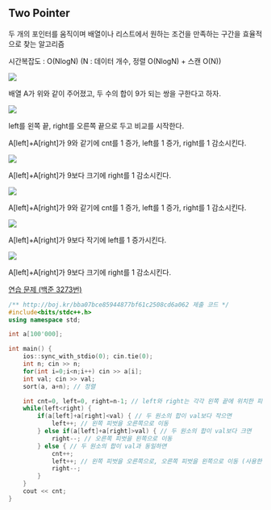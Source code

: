 ## Two Pointer
두 개의 포인터를 움직이며 배열이나 리스트에서 원하는 조건을 만족하는 구간을 효율적으로 찾는 알고리즘

시간복잡도 : O(NlogN) (N : 데이터 개수, 정렬 O(NlogN) + 스캔 O(N))

![](https://github.com/user-attachments/assets/a6fdf51a-8df6-4c60-bddd-327060570c47)

배열 A가 위와 같이 주어졌고, 두 수의 합이 9가 되는 쌍을 구한다고 하자.

![](https://github.com/user-attachments/assets/8a3ba921-cded-4de3-9286-28cb72e03410)

left를 왼쪽 끝, right를 오른쪽 끝으로 두고 비교를 시작한다.

A[left]+A[right]가 9와 같기에 cnt를 1 증가, left를 1 증가, right를 1 감소시킨다.

![](https://github.com/user-attachments/assets/62471380-8337-4568-844e-7a4b924a583a)

A[left]+A[right]가 9보다 크기에 right를 1 감소시킨다.

![](https://github.com/user-attachments/assets/e44552ce-91d8-4b8d-a3d0-347ac0aea451)

A[left]+A[right]가 9와 같기에 cnt를 1 증가, left를 1 증가, right를 1 감소시킨다.

![](https://github.com/user-attachments/assets/4aea4b00-6c64-4202-a5e3-e59b2dbf07fb)

A[left]+A[right]가 9보다 작기에 left를 1 증가시킨다.

![](https://github.com/user-attachments/assets/6128e62c-e983-472f-a582-c358e988f76b)

A[left]+A[right]가 9보다 크기에 right를 1 감소시킨다.

[연습 문제 (백준 3273번)](https://www.acmicpc.net/problem/3273)

``` c++
/** http://boj.kr/bba07bce85944877bf61c2508cd6a062 제출 코드 */
#include<bits/stdc++.h>
using namespace std;

int a[100'000];

int main() {
    ios::sync_with_stdio(0); cin.tie(0);
    int n; cin >> n;
    for(int i=0;i<n;i++) cin >> a[i];
    int val; cin >> val;
    sort(a, a+n); // 정렬

    int cnt=0, left=0, right=n-1; // left와 right는 각각 왼쪽 끝에 위치한 피벗, 오른쪽 끝에 위치한 피벗
    while(left<right) {
        if(a[left]+a[right]<val) { // 두 원소의 합이 val보다 작으면
            left++; // 왼쪽 피벗을 오른쪽으로 이동
        } else if(a[left]+a[right]>val) { // 두 원소의 합이 val보다 크면
            right--; // 오른쪽 피벗을 왼쪽으로 이동
        } else { // 두 원소의 합이 val과 동일하면
            cnt++;
            left++; // 왼쪽 피벗을 오른쪽으로, 오른쪽 피벗을 왼쪽으로 이동 (사용한 원소 제외)
            right--;
        }
    }
    cout << cnt;
}
```
